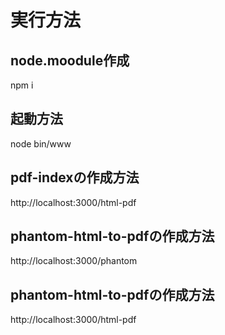 # 実行方法

## node.moodule作成
npm i

## 起動方法
node bin/www

## pdf-indexの作成方法
http://localhost:3000/html-pdf

## phantom-html-to-pdfの作成方法
http://localhost:3000/phantom

## phantom-html-to-pdfの作成方法
http://localhost:3000/html-pdf
